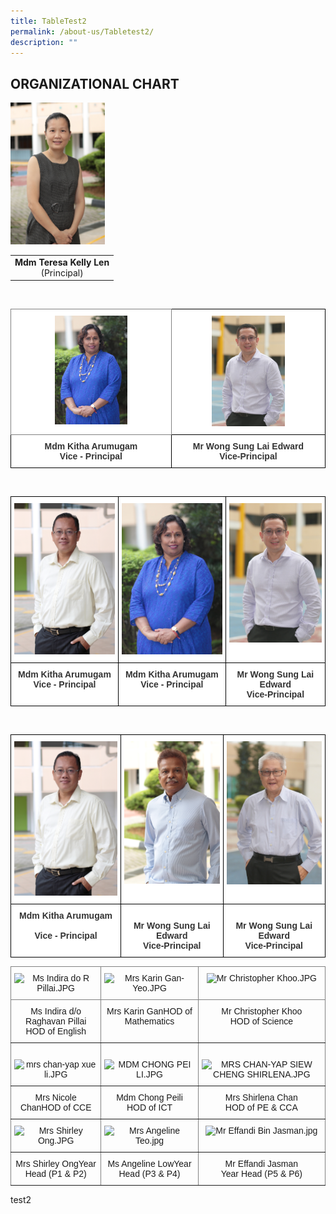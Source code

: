 ```yaml
---
title: TableTest2
permalink: /about-us/Tabletest2/
description: ""
---
```

## ORGANIZATIONAL CHART

<img src="/images/Mdm%20Teresa%20Kelly%20Len.jpeg" style="width:30%"> 



|  |
|:---:|
| <b>Mdm Teresa Kelly Len</b><br>(Principal)|

<br>


<style type="text/css">
.tg  {border-collapse:collapse;border-spacing:0;}
.tg td{border-color:black;border-style:solid;border-width:1px;font-family:Arial, sans-serif;font-size:14px;
  overflow:hidden;padding:10px 5px;word-break:normal;}
.tg th{border-color:black;border-style:solid;border-width:1px;font-family:Arial, sans-serif;font-size:14px;
  font-weight:normal;overflow:hidden;padding:10px 5px;word-break:normal;}
.tg .tg-tlx9{background-color:#FFF;color:#333;text-align:center;vertical-align:top}
.tg .tg-zkss{background-color:#FFF;border-color:inherit;color:#333;text-align:center;vertical-align:top}
.tg .tg-apyk{background-color:#FFF;color:#333;font-weight:bold;text-align:center;vertical-align:top}
</style>
<table class="tg">
<thead>
  <tr>
    <th class="tg-zkss"><img src="/images/Mdm%20Kitha%20Arumugam.jpeg" style="width:47%"> 
    </th><th class="tg-tlx9"><img src="/images/Mr%20Edward%20Wong.jpeg" style="width:50%"> </th>
	</tr>
</thead>
<tbody>
  <tr>
    <td class="tg-apyk"><span style="font-weight:bold;background-color:transparent">Mdm </span>Kitha Arumugam<br>Vice - Principal<br></td>
    <td class="tg-apyk">Mr Wong Sung Lai  Edward<br>  Vice-Principal</td>
  </tr>
</tbody>
</table>

<br>

<style type="text/css">
.tg  {border-collapse:collapse;border-spacing:0;}
.tg td{border-color:black;border-style:solid;border-width:1px;font-family:Arial, sans-serif;font-size:14px;
  overflow:hidden;padding:10px 5px;word-break:normal;}
.tg th{border-color:black;border-style:solid;border-width:1px;font-family:Arial, sans-serif;font-size:14px;
  font-weight:normal;overflow:hidden;padding:10px 5px;word-break:normal;}
.tg .tg-tlx9{background-color:#FFF;color:#333;text-align:center;vertical-align:top}
.tg .tg-apyk{background-color:#FFF;color:#333;font-weight:bold;text-align:center;vertical-align:top}
</style>
<table class="tg">
<thead>
  <tr>
    <th class="tg-tlx9"><img src="/images/Mr%20Abdul%20Halik%20Bin%20Abdul%20Hamid.jpeg" style="width:100%"></th>
    <th class="tg-tlx9"><img src="/images/Mdm%20Kitha%20Arumugam.jpeg" style="width:100%"> </th>
    <th class="tg-tlx9"><img src="/images/Mr%20Edward%20Wong.jpeg" style="width:100%"></th>
  </tr>
</thead>
<tbody>
  <tr>
    <td class="tg-apyk"><span style="font-weight:bold;background-color:transparent">Mdm </span>Kitha Arumugam<br>Vice - Principal<br></td>
    <td class="tg-apyk"><span style="font-weight:bold;background-color:transparent">Mdm </span>Kitha Arumugam<br>Vice - Principal<br></td>
    <td class="tg-apyk">Mr Wong Sung Lai  Edward<br>  Vice-Principal </td>
  </tr>
</tbody>
</table>

<br>

<style type="text/css">
.tg  {border-collapse:collapse;border-spacing:0;}
.tg td{border-color:black;border-style:solid;border-width:1px;font-family:Arial, sans-serif;font-size:14px;
  overflow:hidden;padding:10px 5px;word-break:normal;}
.tg th{border-color:black;border-style:solid;border-width:1px;font-family:Arial, sans-serif;font-size:14px;
  font-weight:normal;overflow:hidden;padding:10px 5px;word-break:normal;}
.tg .tg-tlx9{background-color:#FFF;color:#333;text-align:center;vertical-align:top}
.tg .tg-apyk{background-color:#FFF;color:#333;font-weight:bold;text-align:center;vertical-align:top}
</style>
<table class="tg">
<thead>
	
  <tr>
    <th class="tg-tlx9"><img src=/images/Mr%20Abdul%20Halik%20Bin%20Abdul%20Hamid.jpeg style="width:100%"></th>
    <th class="tg-tlx9"><img src=/images/Mr%20K%20M%20Samales.jpeg style="width:100%"></th>
    <th class="tg-tlx9"><img src=/images/Mr%20Philip%20Lee.jpeg style="width:100%"></th>
  </tr>
</thead>
<tbody>
  <tr>
    <td class="tg-apyk"><span style="font-weight:bold;background-color:transparent">Mdm </span>Kitha Arumugam<br><br>Vice - Principal<br></td>
    <td class="tg-apyk"><br>  Mr Wong Sung Lai  Edward<br>  Vice-Principal </td>
    <td class="tg-apyk"><br>  Mr Wong Sung Lai  Edward<br>  Vice-Principal </td>
  </tr>
</tbody>
</table>






<style type="text/css">
.tg  {border-collapse:collapse;border-spacing:0;}
.tg td{border-color:black;border-style:solid;border-width:1px;font-family:Arial, sans-serif;font-size:14px;
  overflow:hidden;padding:10px 5px;word-break:normal;}
.tg th{border-color:black;border-style:solid;border-width:1px;font-family:Arial, sans-serif;font-size:14px;
  font-weight:normal;overflow:hidden;padding:10px 5px;word-break:normal;}
.tg .tg-c3ow{border-color:inherit;text-align:center;vertical-align:top}
</style>
<table class="tg">
<thead>
  <tr>
    <th class="tg-c3ow"><img width="216" alt="Ms Indira do R Pillai.JPG" src="https://bukittimahpri.moe.edu.sg/qql/slot/u750/Staff/Staff%202020/Ms%20Indira%20do%20R%20Pillai.JPG"></th>
    <th class="tg-c3ow"><img width="206" alt="Mrs Karin Gan-Yeo.JPG" src="https://bukittimahpri.moe.edu.sg/qql/slot/u750/Staff/Staff%202020/Mrs%20Karin%20Gan-Yeo.JPG"></th>
    <th class="tg-c3ow"><img height="316" width="205" alt="Mr Christopher Khoo.JPG" src="https://bukittimahpri.moe.edu.sg/qql/slot/u768/Staff%20Photos/Website%20Staff%20Photo/Mr%20Christopher%20Khoo[1].JPG"><span style="color:#222;background-color:#EAEAEA"></span></th>
  </tr>
</thead>
<tbody>
  <tr>
    <td class="tg-c3ow">Ms Indira d/o Raghavan Pillai <br>HOD of English<br></td>
    <td class="tg-c3ow">Mrs Karin GanHOD of Mathematics</td>
    <td class="tg-c3ow">Mr Christopher Khoo <br>HOD of Science</td>
  </tr>
  <tr>
    <td class="tg-c3ow"><br><img width="199" alt="mrs chan-yap xue li.JPG" src="https://bukittimahpri.moe.edu.sg/qql/slot/u750/Staff/2022/mrs%20chan-yap%20xue%20li.JPG"></td>
    <td class="tg-c3ow"><br><img height="260" width="199" alt="MDM CHONG PEI LI.JPG" src="https://bukittimahpri.moe.edu.sg/qql/slot/u750/Staff/2022/MDM%20CHONG%20PEI%20LI.JPG"></td>
    <td class="tg-c3ow"><br><img width="195" alt="MRS CHAN-YAP SIEW CHENG SHIRLENA.JPG" src="https://bukittimahpri.moe.edu.sg/qql/slot/u750/Staff/2022/MRS%20CHAN-YAP%20SIEW%20CHENG%20SHIRLENA.JPG"><span style="color:#222;background-color:#EAEAEA"></span></td>
  </tr>
  <tr>
    <td class="tg-c3ow">Mrs Nicole ChanHOD of CCE</td>
    <td class="tg-c3ow">Mdm Chong Peili<br>HOD of ICT</td>
    <td class="tg-c3ow">Mrs Shirlena Chan <br>HOD of PE &amp; CCA </td>
  </tr>
  <tr>
    <td class="tg-c3ow"><img width="206" alt="Mrs Shirley Ong.JPG" src="https://bukittimahpri.moe.edu.sg/qql/slot/u750/Staff/Staff%202020/Mrs%20Shirley%20Ong.JPG"></td>
    <td class="tg-c3ow"><img width="206" alt="Mrs Angeline Teo.jpg" src="https://bukittimahpri.moe.edu.sg/qql/slot/u750/Staff/2021/Mrs%20Angeline%20Teo.jpg"></td>
    <td class="tg-c3ow"><img width="206" alt="Mr Effandi Bin Jasman.jpg" src="https://bukittimahpri.moe.edu.sg/qql/slot/u750/Staff/2021/Mr%20Effandi%20Bin%20Jasman.jpg"></td>
  </tr>
  <tr>
    <td class="tg-c3ow">Mrs Shirley OngYear Head (P1 &amp; P2)</td>
    <td class="tg-c3ow">Ms Angeline LowYear Head (P3 &amp; P4)</td>
    <td class="tg-c3ow">Mr Effandi Jasman<br>Year Head (P5 &amp; P6)</td>
  </tr>
</tbody>
</table>

test2
